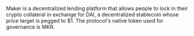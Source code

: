 Maker is a decentralized lending platform that allows people to lock in their crypto collateral in exchange for DAI, a decentralized stablecoin whose price target is pegged to $1. The protocol's native token used for governance is MKR.
